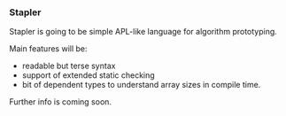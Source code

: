 ### Stapler
Stapler is going to be simple APL-like language for algorithm prototyping.

Main features will be:
- readable but terse syntax
- support of extended static checking
- bit of dependent types to understand array sizes in compile time.

Further info is coming soon.
